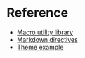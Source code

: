 # Reference

- [Macro utility library](/docs/reference/macro-utility-library)
- [Markdown directives](/docs/reference/markdown-directives)
- [Theme example](/docs/reference/theme-example)